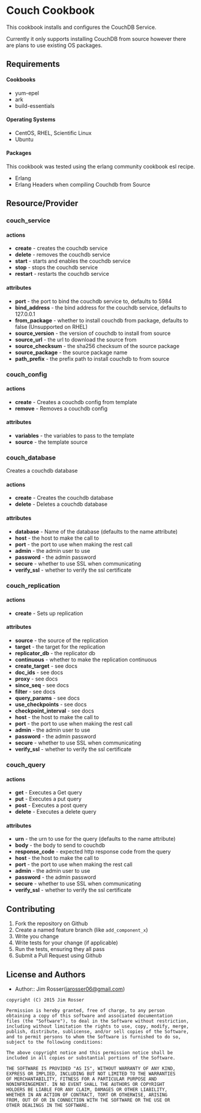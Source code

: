 Couch Cookbook
==============
This cookbook installs and configures the CouchDB Service.

Currently it only supports installing CouchDB from source however
there are plans to use existing OS packages.

Requirements
------------
#### Cookbooks
- yum-epel
- ark
- build-essentials

#### Operating Systems
- CentOS, RHEL, Scientific Linux
- Ubuntu

#### Packages
This cookbook was tested using the erlang community cookbook
esl recipe.

- Erlang
- Erlang Headers when compiling Couchdb from Source

Resource/Provider
-----------------

### couch_service

#### actions

- **create** - creates the couchdb service
- **delete** - removes the couchdb service
- **start** - starts and enables the couchdb service
- **stop** - stops the couchdb service
- **restart** - restarts the couchdb service

#### attributes

- **port** - the port to bind the couchdb service to, defaults to 5984
- **bind_address** - the bind address for the couchdb service, defaults to 127.0.0.1
- **from_package** - whether to install couchdb from package, defaults to false (Unsupported on RHEL)
- **source_version** - the version of couchdb to install from source
- **source_url** - the url to download the source from
- **source_checksum** - the sha256 checksum of the source package
- **source_package** - the source package name
- **path_prefix** - the prefix path to install couchdb to from source

### couch_config

#### actions

- **create** - Creates a couchdb config from template
- **remove** - Removes a couchdb config

#### attributes

- **variables** - the variables to pass to the template
- **source** - the template source

### couch_database
Creates a couchdb database

#### actions

- **create** - Creates the couchdb database
- **delete** - Deletes a couchdb database

#### attributes

- **database** - Name of the database (defaults to the name attribute)
- **host** - the host to make the call to
- **port** - the port to use when making the rest call
- **admin** - the admin user to use
- **password** - the admin password
- **secure** - whether to use SSL when communicating
- **verify_ssl** - whether to verify the ssl certificate

### couch_replication

#### actions

- **create** - Sets up replication

#### attributes

- **source** - the source of the replication
- **target** -  the target for the replication
- **replicator_db** - the replicator db
- **continuous** - whether to make the replication continuous
- **create_target** - see docs
- **doc_ids** - see docs
- **proxy** - see docs
- **since_seq** - see docs
- **filter** - see docs
- **query_params** - see docs
- **use_checkpoints** - see docs
- **checkpoint_interval** - see docs
- **host** - the host to make the call to
- **port** - the port to use when making the rest call
- **admin** - the admin user to use
- **password** - the admin password
- **secure** - whether to use SSL when communicating
- **verify_ssl** - whether to verify the ssl certificate

### couch_query

#### actions

- **get** - Executes a Get query
- **put** - Executes a put query
- **post** - Executes a post query
- **delete** - Executes a delete query

#### attributes

- **urn** - the urn to use for the query (defaults to the name attribute)
- **body** - the body to send to couchdb
- **response_code** - expected http response code from the query
- **host** - the host to make the call to
- **port** - the port to use when making the rest call
- **admin** - the admin user to use
- **password** - the admin password
- **secure** - whether to use SSL when communicating
- **verify_ssl** - whether to verify the ssl certificate

Contributing
------------
1. Fork the repository on Github
2. Create a named feature branch (like `add_component_x`)
3. Write you change
4. Write tests for your change (if applicable)
5. Run the tests, ensuring they all pass
6. Submit a Pull Request using Github

License and Authors
-------------------
- Author:: Jim Rosser(jarosser06@gmail.com)

```text
copyright (C) 2015 Jim Rosser

Permission is hereby granted, free of charge, to any person
obtaining a copy of this software and associated documentation
files (the "Software"), to deal in the Software without restriction,
including without limitation the rights to use, copy, modify, merge,
publish, distribute, sublicense, and/or sell copies of the Software,
and to permit persons to whom the Software is furnished to do so,
subject to the following conditions:

The above copyright notice and this permission notice shall be
included in all copies or substantial portions of the Software.

THE SOFTWARE IS PROVIDED "AS IS", WITHOUT WARRANTY OF ANY KIND,
EXPRESS OR IMPLIED, INCLUDING BUT NOT LIMITED TO THE WARRANTIES
OF MERCHANTABILITY, FITNESS FOR A PARTICULAR PURPOSE AND
NONINFRINGEMENT. IN NO EVENT SHALL THE AUTHORS OR COPYRIGHT
HOLDERS BE LIABLE FOR ANY CLAIM, DAMAGES OR OTHER LIABILITY,
WHETHER IN AN ACTION OF CONTRACT, TORT OR OTHERWISE, ARISING
FROM, OUT OF OR IN CONNECTION WITH THE SOFTWARE OR THE USE OR
OTHER DEALINGS IN THE SOFTWARE.
```
